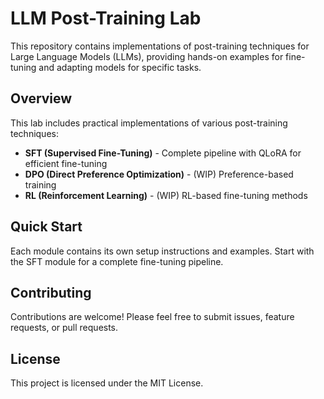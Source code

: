 # LLM Post-Training Lab

This repository contains implementations of post-training techniques for Large Language Models (LLMs), providing hands-on examples for fine-tuning and adapting models for specific tasks.

## Overview

This lab includes practical implementations of various post-training techniques:

- **SFT (Supervised Fine-Tuning)** - Complete pipeline with QLoRA for efficient fine-tuning
- **DPO (Direct Preference Optimization)** - (WIP) Preference-based training
- **RL (Reinforcement Learning)** - (WIP) RL-based fine-tuning methods

## Quick Start

Each module contains its own setup instructions and examples. Start with the SFT module for a complete fine-tuning pipeline.

## Contributing

Contributions are welcome! Please feel free to submit issues, feature requests, or pull requests.

## License

This project is licensed under the MIT License.